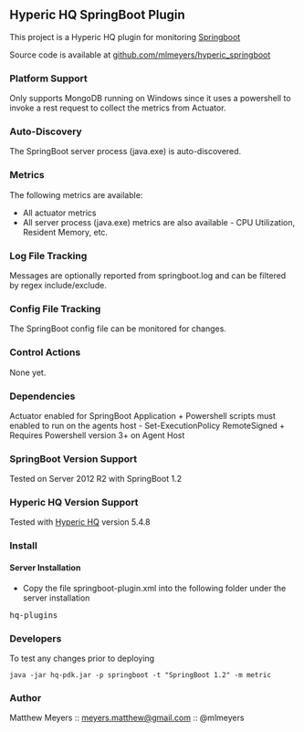 ## Hyperic HQ SpringBoot Plugin

This project is a Hyperic HQ plugin for monitoring [Springboot](http://http://projects.spring.io/spring-boot/)

Source code is available at [github.com/mlmeyers/hyperic_springboot](https://github.com/mlmeyers/hyperic_springboot)

### Platform Support

Only supports MongoDB running on Windows since it uses a powershell to invoke a rest request to collect the metrics from Actuator.

### Auto-Discovery

The SpringBoot server process (java.exe) is auto-discovered.

### Metrics

The following metrics are available:

* All actuator metrics 
* All server process (java.exe) metrics are also available - CPU Utilization, Resident Memory, etc.

### Log File Tracking

Messages are optionally reported from springboot.log and can be filtered by
regex include/exclude.

### Config File Tracking

The SpringBoot config file can be monitored for changes.

### Control Actions

None yet.

### Dependencies

Actuator enabled for SpringBoot Application +
Powershell scripts must enabled to run on the agents host - Set-ExecutionPolicy RemoteSigned +
Requires Powershell version 3+ on Agent Host  

### SpringBoot Version Support

Tested on Server 2012 R2 with SpringBoot 1.2

### Hyperic HQ Version Support

Tested with [Hyperic HQ](http://www.hyperic.com/) version 5.4.8

### Install

#### Server Installation
* Copy the file springboot-plugin.xml into the following folder under the server installation
<pre>
hq-plugins
</pre>

### Developers
To test any changes prior to deploying

    java -jar hq-pdk.jar -p springboot -t "SpringBoot 1.2" -m metric

### Author

Matthew Meyers :: meyers.matthew@gmail.com :: @mlmeyers
